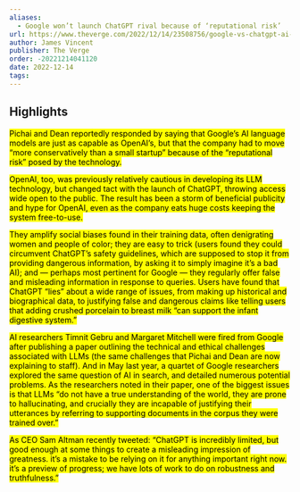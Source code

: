 ```yaml
---
aliases:
  - Google won’t launch ChatGPT rival because of ‘reputational risk’
url: https://www.theverge.com/2022/12/14/23508756/google-vs-chatgpt-ai-replace-search-reputational-risk
author: James Vincent
publisher: The Verge
order: -20221214041120
date: 2022-12-14
tags:
---
```


## Highlights
<mark>Pichai and Dean reportedly responded by saying that Google’s AI language models are just as capable as OpenAI’s, but that the company had to move “more conservatively than a small startup” because of the “reputational risk” posed by the technology.</mark>

<mark>OpenAI, too, was previously relatively cautious in developing its LLM technology, but changed tact with the launch of ChatGPT, throwing access wide open to the public. The result has been a storm of beneficial publicity and hype for OpenAI, even as the company eats huge costs keeping the system free-to-use.</mark>

<mark>They amplify social biases found in their training data, often denigrating women and people of color; they are easy to trick (users found they could circumvent ChatGPT’s safety guidelines, which are supposed to stop it from providing dangerous information, by asking it to simply imagine it’s a bad AI); and — perhaps most pertinent for Google — they regularly offer false and misleading information in response to queries. Users have found that ChatGPT “lies” about a wide range of issues, from making up historical and biographical data, to justifying false and dangerous claims like telling users that adding crushed porcelain to breast milk “can support the infant digestive system.”</mark>

<mark>AI researchers Timnit Gebru and Margaret Mitchell were fired from Google after publishing a paper outlining the technical and ethical challenges associated with LLMs (the same challenges that Pichai and Dean are now explaining to staff). And in May last year, a quartet of Google researchers explored the same question of AI in search, and detailed numerous potential problems. As the researchers noted in their paper, one of the biggest issues is that LLMs “do not have a true understanding of the world, they are prone to hallucinating, and crucially they are incapable of justifying their utterances by referring to supporting documents in the corpus they were trained over.”</mark>

<mark>As CEO Sam Altman recently tweeted: “ChatGPT is incredibly limited, but good enough at some things to create a misleading impression of greatness. it’s a mistake to be relying on it for anything important right now. it’s a preview of progress; we have lots of work to do on robustness and truthfulness.”</mark>

